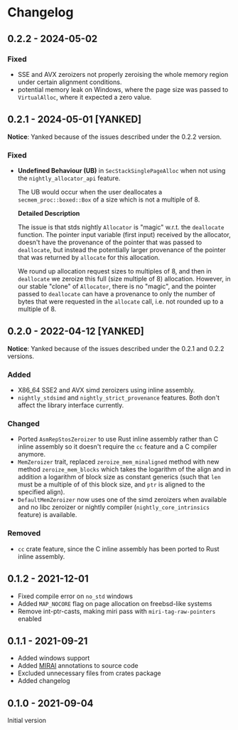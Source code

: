# Changelog

## 0.2.2 - 2024-05-02
### Fixed
- SSE and AVX zeroizers not properly zeroising the whole memory region under certain alignment
  conditions.
- potential memory leak on Windows, where the page size was passed to `VirtualAlloc`, where it
  expected a zero value.

## 0.2.1 - 2024-05-01 [YANKED]

__Notice__: Yanked because of the issues described under the 0.2.2 version.

### Fixed
- __Undefined Behaviour (UB)__ in `SecStackSinglePageAlloc` when not using the
  `nightly_allocator_api` feature.

  The UB would occur when the user deallocates a `secmem_proc::boxed::Box` of a size which
  is not a multiple of 8.

  __Detailed Description__

  The issue is that stds nightly `Allocator` is "magic" w.r.t. the `deallocate` function.
  The pointer input variable (first input) received by the allocator, doesn't have the
  provenance of the pointer that was passed to `deallocate`, but instead the potentially
  larger provenance of the pointer that was returned by `allocate` for this allocation.

  We round up allocation request sizes to multiples of 8, and then in `deallocate` we
  zeroize this full (size multiple of 8) allocation. However, in our stable "clone"
  of `Allocator`, there is no "magic", and the pointer passed to `deallocate` can have
  a provenance to only the number of bytes that were requested in the `allocate` call,
  i.e. not rounded up to a multiple of 8.

## 0.2.0 - 2022-04-12 [YANKED]

__Notice__: Yanked because of the issues described under the 0.2.1 and 0.2.2 versions.

### Added
- X86_64 SSE2 and AVX simd zeroizers using inline assembly.
- `nightly_stdsimd` and `nightly_strict_provenance` features. Both don't affect
  the library interface currently.

### Changed
- Ported `AsmRepStosZeroizer` to use Rust inline assembly rather than C inline
  assembly so it doesn't require the `cc` feature and a C compiler anymore.
- `MemZeroizer` trait, replaced `zeroize_mem_minaligned` method with new method
  `zeroize_mem_blocks` which takes the logarithm of the align and in addition a
  logarithm of block size as constant generics (such that `len` must be a
  multiple of of this block size, and `ptr` is aligned to the specified align).
- `DefaultMemZeroizer` now uses one of the simd zeroizers when available and no
  libc zeroizer or nightly compiler (`nightly_core_intrinsics` feature) is
  available.

### Removed
- `cc` crate feature, since the C inline assembly has been ported to Rust inline assembly.

## 0.1.2 - 2021-12-01
- Fixed compile error on `no_std` windows
- Added `MAP_NOCORE` flag on page allocation on freebsd-like systems
- Remove int-ptr-casts, making miri pass with `miri-tag-raw-pointers` enabled

## 0.1.1 - 2021-09-21
- Added windows support
- Added [MIRAI](https://github.com/facebookexperimental/MIRAI) annotations to source code
- Excluded unnecessary files from crates package
- Added changelog

## 0.1.0 - 2021-09-04
Initial version
